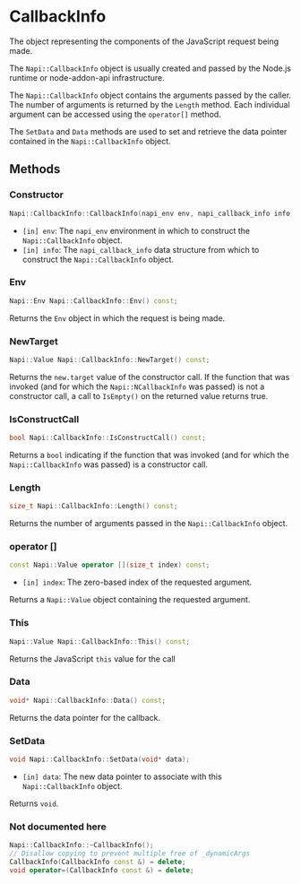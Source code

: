 # CallbackInfo

The object representing the components of the JavaScript request being made.

The `Napi::CallbackInfo` object is usually created and passed by the Node.js runtime or node-addon-api infrastructure.

The `Napi::CallbackInfo` object contains the arguments passed by the caller. The number of arguments is returned by the `Length` method. Each individual argument can be accessed using the `operator[]` method.

The `SetData` and `Data` methods are used to set and retrieve the data pointer contained in the `Napi::CallbackInfo` object.

## Methods

### Constructor

```cpp
Napi::CallbackInfo::CallbackInfo(napi_env env, napi_callback_info info);
```

- `[in] env`: The `napi_env` environment in which to construct the `Napi::CallbackInfo` object.
- `[in] info`: The `napi_callback_info` data structure from which to construct the `Napi::CallbackInfo` object.

### Env

```cpp
Napi::Env Napi::CallbackInfo::Env() const;
```

Returns the `Env` object in which the request is being made.

### NewTarget

```cpp
Napi::Value Napi::CallbackInfo::NewTarget() const;
```

Returns the `new.target` value of the constructor call. If the function that was invoked (and for which the `Napi::NCallbackInfo` was passed) is not a constructor call, a call to `IsEmpty()` on the returned value returns true.

### IsConstructCall

```cpp
bool Napi::CallbackInfo::IsConstructCall() const;
```

Returns a `bool` indicating if the function that was invoked (and for which the `Napi::CallbackInfo` was passed) is a constructor call.

### Length

```cpp
size_t Napi::CallbackInfo::Length() const;
```

Returns the number of arguments passed in the `Napi::CallbackInfo` object.

### operator []

```cpp
const Napi::Value operator [](size_t index) const;
```

- `[in] index`: The zero-based index of the requested argument.

Returns a `Napi::Value` object containing the requested argument.

### This

```cpp
Napi::Value Napi::CallbackInfo::This() const;
```

Returns the JavaScript `this` value for the call

### Data

```cpp
void* Napi::CallbackInfo::Data() const;
```

Returns the data pointer for the callback.

### SetData

```cpp
void Napi::CallbackInfo::SetData(void* data);
```

- `[in] data`: The new data pointer to associate with this `Napi::CallbackInfo` object.

Returns `void`.

### Not documented here

```cpp
Napi::CallbackInfo::~CallbackInfo();
// Disallow copying to prevent multiple free of _dynamicArgs
CallbackInfo(CallbackInfo const &) = delete;
void operator=(CallbackInfo const &) = delete;
```
